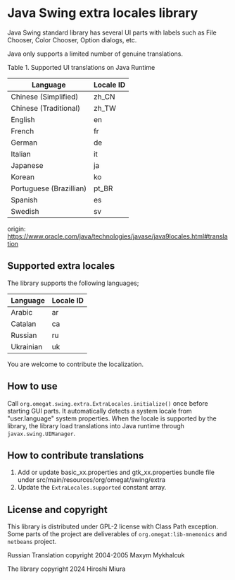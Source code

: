 # Java Swing extra locales library

Java Swing standard library has several UI parts with labels such as File Chooser, Color Chooser, Option dialogs, etc.

Java only supports a limited number of genuine translations.

  Table 1. Supported UI translations on Java Runtime

| Language                | Locale ID |
|-------------------------|-----------|
| Chinese (Simplified)    | zh_CN     |
| Chinese (Traditional)   | zh_TW     |
| English                 | en        |
| French                  | fr        |
| German                  | de        |
| Italian                 | it        |
| Japanese                | ja        |
| Korean                  | ko        |
| Portuguese (Brazillian) | pt_BR     |
| Spanish                 | es        |
| Swedish                 | sv        |

origin: https://www.oracle.com/java/technologies/javase/java9locales.html#translation

## Supported extra locales

The library supports the following languages;

| Language | Locale ID |
|----------|-----------|
| Arabic   | ar        |
| Catalan  | ca        |
| Russian  | ru        |
| Ukrainian| uk        |

You are welcome to contribute the localization.

## How to use

Call `org.omegat.swing.extra.ExtraLocales.initialize()` once before starting GUI parts.
It automatically detects a system locale from "user.language" system properties.
When the locale is supported by the library, the library load translations into Java runtime
through `javax.swing.UIManager`.

## How to contribute translations

1. Add or update basic_xx.properties and gtk_xx.properties bundle file under src/main/resources/org/omegat/swing/extra
2. Update the `ExtraLocales.supported` constant array.

## License and copyright

This library is distributed under GPL-2 license with Class Path exception.
Some parts of the project are deliverables of `org.omegat:lib-mnemonics` and `netbeans` project.

Russian Translation copyright 2004-2005 Maxym Mykhalcuk

The library copyright 2024 Hiroshi Miura
